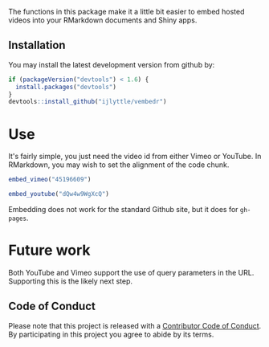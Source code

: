 
<!-- README.md is generated from README.Rmd. Please edit that file -->
The functions in this package make it a little bit easier to embed hosted videos into your RMarkdown documents and Shiny apps.

Installation
------------

You may install the latest development version from github by:

``` r
if (packageVersion("devtools") < 1.6) {
  install.packages("devtools")
}
devtools::install_github("ijlyttle/vembedr")
```

Use
===

It's fairly simple, you just need the video id from either Vimeo or YouTube. In RMarkdown, you may wish to set the alignment of the code chunk.

``` r
embed_vimeo("45196609")
```

``` r
embed_youtube("dQw4w9WgXcQ")
```

Embedding does not work for the standard Github site, but it does for `gh-pages`.

Future work
===========

Both YouTube and Vimeo support the use of query parameters in the URL. Supporting this is the likely next step.

Code of Conduct
---------------

Please note that this project is released with a [Contributor Code of Conduct](CONDUCT.md). By participating in this project you agree to abide by its terms.
